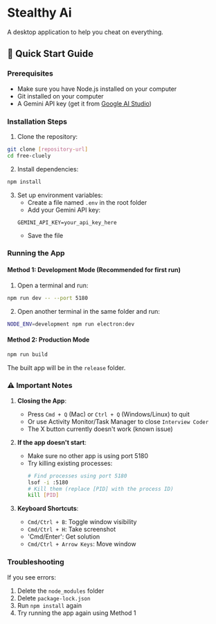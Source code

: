 # Stealthy Ai

A desktop application to help you cheat on everything. 

## 🚀 Quick Start Guide

### Prerequisites
- Make sure you have Node.js installed on your computer
- Git installed on your computer
- A Gemini API key (get it from [Google AI Studio](https://makersuite.google.com/app/apikey))

### Installation Steps

1. Clone the repository:
```bash
git clone [repository-url]
cd free-cluely
```

2. Install dependencies:
```bash
npm install
```

3. Set up environment variables:
   - Create a file named `.env` in the root folder
   - Add your Gemini API key:
   ```
   GEMINI_API_KEY=your_api_key_here
   ```
   - Save the file

### Running the App

#### Method 1: Development Mode (Recommended for first run)
1. Open a terminal and run:
```bash
npm run dev -- --port 5180
```

2. Open another terminal in the same folder and run:
```bash
NODE_ENV=development npm run electron:dev
```

#### Method 2: Production Mode
```bash
npm run build
```
The built app will be in the `release` folder.

### ⚠️ Important Notes

1. **Closing the App**: 
   - Press `Cmd + Q` (Mac) or `Ctrl + Q` (Windows/Linux) to quit
   - Or use Activity Monitor/Task Manager to close `Interview Coder`
   - The X button currently doesn't work (known issue)

2. **If the app doesn't start**:
   - Make sure no other app is using port 5180
   - Try killing existing processes:
     ```bash
     # Find processes using port 5180
     lsof -i :5180
     # Kill them (replace [PID] with the process ID)
     kill [PID]
     ```

3. **Keyboard Shortcuts**:
   - `Cmd/Ctrl + B`: Toggle window visibility
   - `Cmd/Ctrl + H`: Take screenshot
   - 'Cmd/Enter': Get solution
   - `Cmd/Ctrl + Arrow Keys`: Move window

### Troubleshooting

If you see errors:
1. Delete the `node_modules` folder
2. Delete `package-lock.json`
3. Run `npm install` again
4. Try running the app again using Method 1
